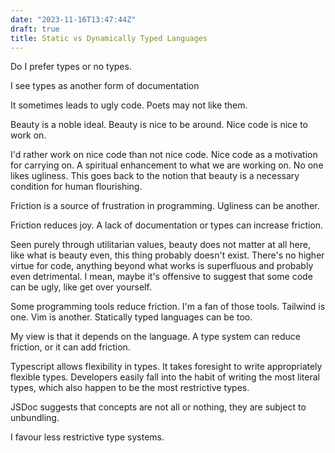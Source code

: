 ```yaml
---
date: "2023-11-16T13:47:44Z"
draft: true
title: Static vs Dynamically Typed Languages
---
```


Do I prefer types or no types.

I see types as another form of documentation

It sometimes leads to ugly code. Poets may not like them.

Beauty is a noble ideal. Beauty is nice to be around. Nice code is nice to work on.

I'd rather work on nice code than not nice code. Nice code as a motivation for carrying on. A spiritual enhancement to what we are working on. No one likes ugliness. This goes back to the notion that beauty is a necessary condition for human flourishing.

Friction is a source of frustration in programming. Ugliness can be another.

Friction reduces joy. A lack of documentation or types can increase friction.

Seen purely through utilitarian values, beauty does not matter at all here, like what is beauty even, this thing probably doesn't exist. There's no higher virtue for code, anything beyond what works is superfluous and probably even detrimental. I mean, maybe it's offensive to suggest that some code can be ugly, like get over yourself.

Some programming tools reduce friction. I'm a fan of those tools. Tailwind is one. Vim is another. Statically typed languages can be too.

My view is that it depends on the language. A type system can reduce friction, or it can add friction.

Typescript allows flexibility in types. It takes foresight to write appropriately flexible types. Developers easily fall into the habit of writing the most literal types, which also happen to be the most restrictive types.

JSDoc suggests that concepts are not all or nothing, they are subject to unbundling.

I favour less restrictive type systems.
